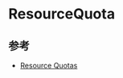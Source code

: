 # ResourceQuota

## 参考

- [Resource Quotas](https://kubernetes.io/docs/concepts/policy/resource-quotas/)